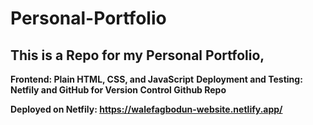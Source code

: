 # Personal-Portfolio
## This is a Repo for my Personal Portfolio, 
**Frontend: Plain HTML, CSS, and JavaScript**
 **Deployment and Testing: Netfily and GitHub for Version Control Github Repo**

**Deployed on Netfily:
https://walefagbodun-website.netlify.app/**

